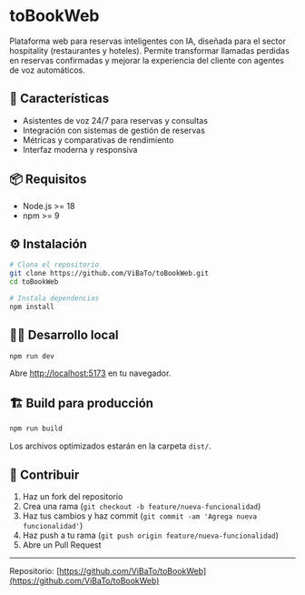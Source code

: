 # toBookWeb

Plataforma web para reservas inteligentes con IA, diseñada para el sector hospitality (restaurantes y hoteles). Permite transformar llamadas perdidas en reservas confirmadas y mejorar la experiencia del cliente con agentes de voz automáticos.

## 🚀 Características

- Asistentes de voz 24/7 para reservas y consultas
- Integración con sistemas de gestión de reservas
- Métricas y comparativas de rendimiento
- Interfaz moderna y responsiva

## 📦 Requisitos

- Node.js >= 18
- npm >= 9

## ⚙️ Instalación

```bash
# Clona el repositorio
git clone https://github.com/ViBaTo/toBookWeb.git
cd toBookWeb

# Instala dependencias
npm install
```

## 🧑‍💻 Desarrollo local

```bash
npm run dev
```

Abre [http://localhost:5173](http://localhost:5173) en tu navegador.

## 🏗️ Build para producción

```bash
npm run build
```

Los archivos optimizados estarán en la carpeta `dist/`.

## 🤝 Contribuir

1. Haz un fork del repositorio
2. Crea una rama (`git checkout -b feature/nueva-funcionalidad`)
3. Haz tus cambios y haz commit (`git commit -am 'Agrega nueva funcionalidad'`)
4. Haz push a tu rama (`git push origin feature/nueva-funcionalidad`)
5. Abre un Pull Request

---

Repositorio: [https://github.com/ViBaTo/toBookWeb](https://github.com/ViBaTo/toBookWeb)
